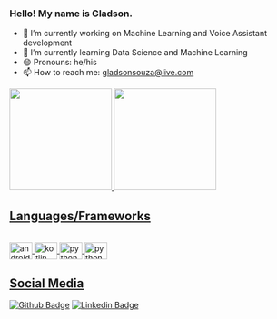 ### Hello! My name is Gladson.

- 🔭 I’m currently working on Machine Learning and Voice Assistant development
- 🌱 I’m currently learning Data Science and Machine Learning
- 😄 Pronouns: he/his
- 📫 How to reach me: gladsonsouza@live.com

<div align="start">
  <a href="https://github.com/gladson-sza">
  <img height="180em" src="https://github-readme-stats-sigma-five.vercel.app/api?username=gladson-sza&show_icons=true&theme=dark&include_all_commits=true&count_private=true"/>
  <img height="180em" src="https://github-readme-stats-sigma-five.vercel.app//api/top-langs/?username=gladson-sza&layout=compact&langs_count=7&theme=dark"/>
</div>
  
## Languages/Frameworks
<div style="display: inline_block"><br>
  <img align="center" alt="android" height="30" width="40" src="https://cdn.jsdelivr.net/gh/devicons/devicon/icons/android/android-plain.svg" />
  <img align="center" alt="kotlin" height="30" width="40" src="https://cdn.jsdelivr.net/gh/devicons/devicon/icons/kotlin/kotlin-original.svg" />
  <img align="center" alt="python" height="30" width="40" src="https://cdn.jsdelivr.net/gh/devicons/devicon/icons/python/python-original.svg" />
  <img align="center" alt="python" height="30" width="40" src="https://cdn.jsdelivr.net/gh/devicons/devicon/icons/react/react-original.svg" />
</div>
  
## Social Media
[![Github Badge](https://img.shields.io/badge/-Github-000?style=flat-square&logo=Github&logoColor=white&link=https://github.com/gladson-sza)](https://github.com/gladson-sza)
[![Linkedin Badge](https://img.shields.io/badge/-LinkedIn-blue?style=flat-square&logo=Linkedin&logoColor=white&link=https://www.linkedin.com/in/gladson-sza//)](https://www.linkedin.com/in/gladson-sza/)

